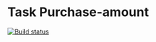# Task Purchase-amount

[![Build status](https://ci.appveyor.com/api/projects/status/51y0t7y61v5hl8su?svg=true)](https://ci.appveyor.com/project/Nikoivan/purchase-amount)

